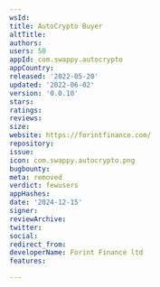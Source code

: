 ```yaml
---
wsId: 
title: AutoCrypto Buyer
altTitle: 
authors: 
users: 50
appId: com.swappy.autocrypto
appCountry: 
released: '2022-05-20'
updated: '2022-06-02'
version: '0.0.10'
stars: 
ratings: 
reviews: 
size: 
website: https://forintfinance.com/
repository: 
issue: 
icon: com.swappy.autocrypto.png
bugbounty: 
meta: removed
verdict: fewusers
appHashes: 
date: '2024-12-15'
signer: 
reviewArchive: 
twitter: 
social: 
redirect_from: 
developerName: Forint Finance ltd
features: 

---
```


